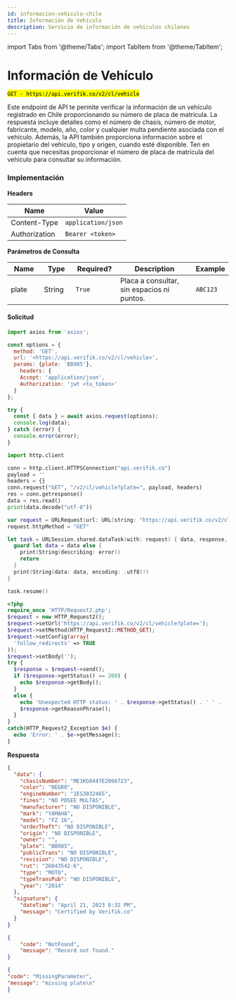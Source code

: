 ```yaml
---
id: informacion-vehiculo-chile
title: Información de Vehículo
description: Servicio de información de vehículos chilenos
---
```


import Tabs from '@theme/Tabs';
import TabItem from '@theme/TabItem';

# Información de Vehículo

<mark >`GET - https://api.verifik.co/v2/cl/vehicle`</mark>

Este endpoint de API te permite verificar la información de un vehículo registrado en Chile proporcionando su número de placa de matrícula. La respuesta incluye detalles como el número de chasis, número de motor, fabricante, modelo, año, color y cualquier multa pendiente asociada con el vehículo. Además, la API también proporciona información sobre el propietario del vehículo, tipo y origen, cuando esté disponible. Ten en cuenta que necesitas proporcionar el número de placa de matrícula del vehículo para consultar su información.

### Implementación

**Headers**

| Name          | Value              |
| ------------- | ------------------ |
| Content-Type  | `application/json` |
| Authorization | `Bearer <token>`   |

**Parámetros de Consulta**

<table><thead><tr><th width="99">Name</th><th width="88">Type</th><th width="105">Required?</th><th width="341">Description</th><th>Example</th></tr></thead><tbody><tr><td>plate</td><td>String</td><td><code>True</code></td><td>Placa a consultar, sin espacios ni puntos.</td><td><code>ABC123</code></td></tr></tbody></table>

#### Solicitud

<Tabs>
<TabItem value="javascript" label="JavaScript">

```javascript
import axios from 'axios';

const options = {
  method: 'GET',
  url: '<https://api.verifik.co/v2/cl/vehicle>',
  params: {plate: 'BB985'},
    headers: {
    Accept: 'application/json',
    Authorization: 'jwt <tu_token>'
  }
};

try {
  const { data } = await axios.request(options);
  console.log(data);
} catch (error) {
  console.error(error);
}
```

</TabItem>
<TabItem value="python" label="Python">

```python
import http.client

conn = http.client.HTTPSConnection("api.verifik.co")
payload = ''
headers = {}
conn.request("GET", "/v2/cl/vehicle?plate=", payload, headers)
res = conn.getresponse()
data = res.read()
print(data.decode("utf-8"))
```

</TabItem>
<TabItem value="swift" label="Swift">

```swift
var request = URLRequest(url: URL(string: "https://api.verifik.co/v2/cl/vehicle?plate=")!,timeoutInterval: Double.infinity)
request.httpMethod = "GET"

let task = URLSession.shared.dataTask(with: request) { data, response, error in 
  guard let data = data else {
    print(String(describing: error))
    return
  }
  print(String(data: data, encoding: .utf8)!)
}

task.resume()
```

</TabItem>
<TabItem value="php" label="PHP">

```php
<?php
require_once 'HTTP/Request2.php';
$request = new HTTP_Request2();
$request->setUrl('https://api.verifik.co/v2/cl/vehicle?plate=');
$request->setMethod(HTTP_Request2::METHOD_GET);
$request->setConfig(array(
  'follow_redirects' => TRUE
));
$request->setBody('');
try {
  $response = $request->send();
  if ($response->getStatus() == 200) {
    echo $response->getBody();
  }
  else {
    echo 'Unexpected HTTP status: ' . $response->getStatus() . ' ' .
    $response->getReasonPhrase();
  }
}
catch(HTTP_Request2_Exception $e) {
  echo 'Error: ' . $e->getMessage();
}
```

</TabItem>
</Tabs>

**Respuesta**

<Tabs>
<TabItem value="200" label="200">

```json
{
  "data": {
    "chasisNumber": "ME1KG0447E2066723",
    "color": "NEGRO",
    "engineNumber": "1ES3032465",
    "fines": "NO POSEE MULTAS",
    "manufacturer": "NO DISPONIBLE",
    "mark": "YAMAHA",
    "model": "FZ 16",
    "orderTheft": "NO DISPONIBLE",
    "origin": "NO DISPONIBLE",
    "owner": "",
    "plate": "BB985",
    "publicTrans": "NO DISPONIBLE",
    "revision": "NO DISPONIBLE",
    "rut": "26043542-6",
    "type": "MOTO",
    "typeTransPub": "NO DISPONIBLE",
    "year": "2014"
  },
  "signature": {
    "dateTime": "April 21, 2023 8:32 PM",
    "message": "Certified by Verifik.co"
  }
}
```

</TabItem>
<TabItem value="404" label="404">

```json
{
    "code": "NotFound",
    "message": "Record not found."
}
```

</TabItem>
<TabItem value="409" label="409">

```json
{
"code": "MissingParameter",
"message": "missing plate\n"
}
```

</TabItem>
</Tabs>
